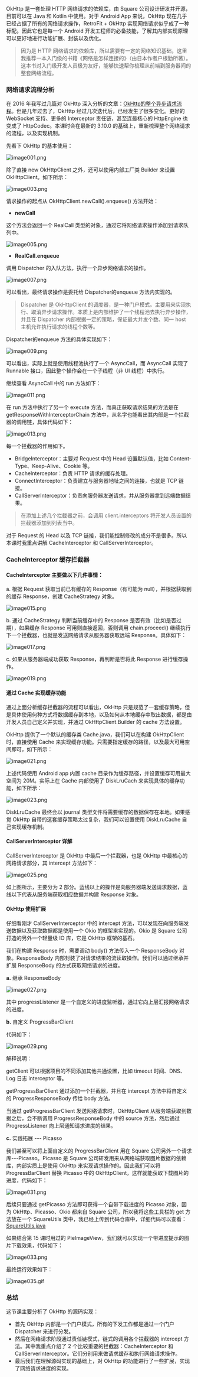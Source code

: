 OkHttp 是一套处理 HTTP 网络请求的依赖库，由 Square 公司设计研发并开源，目前可以在 Java 和 Kotlin 中使用。对于 Android App 来说，OkHttp 现在几乎已经占据了所有的网络请求操作，RetroFit + OkHttp 实现网络请求似乎成了一种标配。因此它也是每一个 Android 开发工程师的必备技能，了解其内部实现原理可以更好地进行功能扩展、封装以及优化。
> 因为是 HTTP 网络请求的依赖库，所以需要有一定的网络知识基础，这里我推荐一本入门级的书籍《网络是怎样连接的》（由日本作者户根勤所著）。这本书对入门级开发人员极为友好，能够快速帮你梳理从前端到服务器间的整套网络流程。

### 网络请求流程分析

在 2016 年我写过几篇对 OkHttp 深入分析的文章：[OkHttp的整个异步请求流程](https://blog.csdn.net/zxm317122667/article/details/53202110)。但是几年过去了，OkHttp 经过几次迭代后，已经发生了很多变化。更好的 WebSocket 支持、更多的 Interceptor 责任链，甚至连最核心的 HttpEngine 也变成了 HttpCodec。本课时会在最新的 3.10.0 的基础上，重新梳理整个网络请求的流程，以及实现机制。

先看下 OkHttp 的基本使用：

![image001.png](https://s0.lgstatic.com/i/image/M00/0D/2B/Ciqc1F7Dk-eAItVSAADuEPXjYPo944.png)

除了直接 new OkHttpClient 之外，还可以使用内部工厂类 Builder 来设置 OkHttpClient。如下所示：

![image003.png](https://s0.lgstatic.com/i/image/M00/0D/2B/Ciqc1F7Dk--AZk_0AADHHDXvjvc960.png)

请求操作的起点从 OkHttpClient.newCall().enqueue() 方法开始：

* **newCall**

这个方法会返回一个 RealCall 类型的对象，通过它将网络请求操作添加到请求队列中。

![image005.png](https://s0.lgstatic.com/i/image/M00/0D/2B/Ciqc1F7Dk_mAeO5DAABcf9D4khg568.png)

* **RealCall.enqueue**

调用 Dispatcher 的入队方法，执行一个异步网络请求的操作。

![image007.png](https://s0.lgstatic.com/i/image/M00/0D/2B/Ciqc1F7DlACAZ0ypAAD7tUY7Aps196.png)

可以看出，最终请求操作是委托给 Dispatcher的enqueue 方法内实现的。
> Dispatcher 是 OkHttpClient 的调度器，是一种门户模式。主要用来实现执行、取消异步请求操作。本质上是内部维护了一个线程池去执行异步操作，并且在 Dispatcher 内部根据一定的策略，保证最大并发个数、同一 host 主机允许执行请求的线程个数等。

Dispatcher的enqueue 方法的具体实现如下：

![image009.png](https://s0.lgstatic.com/i/image/M00/0D/2B/Ciqc1F7DlAeAY_UjAADrZmzFV74873.png)

可以看出，实际上就是使用线程池执行了一个 AsyncCall，而 AsyncCall 实现了 Runnable 接口，因此整个操作会在一个子线程（非 UI 线程）中执行。

继续查看 AsyncCall 中的 run 方法如下：

![image011.png](https://s0.lgstatic.com/i/image/M00/0D/2B/Ciqc1F7DlA-AXkBNAAPgqEik5MY052.png)

在 run 方法中执行了另一个 execute 方法，而真正获取请求结果的方法是在 getResponseWithInterceptorChain 方法中，从名字也能看出其内部是一个拦截器的调用链，具体代码如下：

![image013.png](https://s0.lgstatic.com/i/image/M00/0D/2B/Ciqc1F7DlBqAHUznAAJGJV3xQJg366.png)

每一个拦截器的作用如下。

* BridgeInterceptor：主要对 Request 中的 Head 设置默认值，比如 Content-Type、Keep-Alive、Cookie 等。
* CacheInterceptor：负责 HTTP 请求的缓存处理。
* ConnectInterceptor：负责建立与服务器地址之间的连接，也就是 TCP 链接。
* CallServerInterceptor：负责向服务器发送请求，并从服务器拿到远端数据结果。

> 在添加上述几个拦截器之前，会调用 client.interceptors 将开发人员设置的拦截器添加到列表当中。

对于 Request 的 Head 以及 TCP 链接，我们能控制修改的成分不是很多。所以本课时我重点讲解 CacheInterceptor 和 CallServerInterceptor。

### CacheInterceptor 缓存拦截器

#### CacheInterceptor 主要做以下几件事情：

a. 根据 Request 获取当前已有缓存的 Response（有可能为 null），并根据获取到的缓存 Response，创建 CacheStrategy 对象。

![image015.png](https://s0.lgstatic.com/i/image/M00/0D/37/CgqCHl7DlCOAdC6cAAEawroM0Uo610.png)

b. 通过 CacheStrategy 判断当前缓存中的 Response 是否有效（比如是否过期），如果缓存 Response 可用则直接返回，否则调用 chain.proceed() 继续执行下一个拦截器，也就是发送网络请求从服务器获取远端 Response。具体如下：

![image017.png](https://s0.lgstatic.com/i/image/M00/0D/37/CgqCHl7DlCuAWirnAAITtFPlLeA709.png)

c. 如果从服务器端成功获取 Response，再判断是否将此 Response 进行缓存操作。

![image019.png](https://s0.lgstatic.com/i/image/M00/0D/37/CgqCHl7DlDKAXXltAAG2Dz3ktBs683.png)

#### 通过 Cache 实现缓存功能

通过上面分析缓存拦截器的流程可以看出，OkHttp 只是规范了一套缓存策略，但是具体使用何种方式将数据缓存到本地，以及如何从本地缓存中取出数据，都是由开发人员自己定义并实现，并通过 OkHttpClient.Builder 的 cache 方法设置。

OkHttp 提供了一个默认的缓存类 Cache.java，我们可以在构建 OkHttpClient 时，直接使用 Cache 来实现缓存功能。只需要指定缓存的路径，以及最大可用空间即可，如下所示：

![image021.png](https://s0.lgstatic.com/i/image/M00/0D/37/CgqCHl7DlDuAbKKmAACUEzX0A2k986.png)

上述代码使用 Android app 内置 cache 目录作为缓存路径，并设置缓存可用最大空间为 20M。实际上在 Cache 内部使用了 DiskLruCach 来实现具体的缓存功能，如下所示：

![image023.png](https://s0.lgstatic.com/i/image/M00/0D/37/CgqCHl7DlEKAfkCcAADcFHFhEIE069.png)

DiskLruCache 最终会以 journal 类型文件将需要缓存的数据保存在本地。如果感觉 OkHttp 自带的这套缓存策略太过复杂，我们可以设置使用 DiskLruCache 自己实现缓存机制。

#### CallServerInterceptor 详解

CallServerInterceptor 是 OkHttp 中最后一个拦截器，也是 OkHttp 中最核心的网路请求部分，其 intercept 方法如下：

![image025.png](https://s0.lgstatic.com/i/image/M00/0D/37/CgqCHl7DlEyAAYQ5AANbdjxrvDk061.png)

如上图所示，主要分为 2 部分。蓝线以上的操作是向服务器端发送请求数据，蓝线以下代表从服务端获取相应数据并构建 Response 对象。

#### OkHttp 使用扩展

仔细看刚才 CallServerInterceptor 中的 intercept 方法，可以发现在向服务端发送数据以及获取数据都是使用一个 Okio 的框架来实现的。Okio 是 Square 公司打造的另外一个轻量级 IO 库，它是 OkHttp 框架的基石。

我们在构建 Response 时，需要调动 body() 方法传入一个 ResponseBody 对象。ResponseBody 内部封装了对请求结果的流读取操作。我们可以通过继承并扩展 ResponseBody 的方式获取网络请求的进度。

**a.** 继承 ResponseBody

![image027.png](https://s0.lgstatic.com/i/image/M00/0D/38/CgqCHl7DlFiAfsCnAANPz4157cU538.png)

其中 progressListener 是一个自定义的进度监听器，通过它向上层汇报网络请求的进度。

**b.** 自定义 ProgressBarClient

代码如下：

![image029.png](https://s0.lgstatic.com/i/image/M00/0D/2C/Ciqc1F7DlGCADNj3AAJmGXwuBs4793.png)

解释说明：

getClient 可以根据项目的不同添加其他共通设置，比如 timeout 时间、DNS、Log 日志 interceptor 等。

getProgressBarClient 通过添加一个拦截器，并且在 intercept 方法中将自定义的 ProgressResponseBody 传给 body 方法。

当通过 getProgressBarClient 发送网络请求时，OkHttpClient 从服务端获取到数据之后，会不断调用 ProgressResponseBody 中的 source 方法，然后通过 ProgressListener 向上层通知请求进度的结果。

**c.** 实践拓展 --- Picasso

我们甚至可以将上面自定义的 ProgressBarClient 用在 Square 公司另外一个请求库---Picasso。Picasso 是 Square 公司研发用来从网络端获取图片数据的依赖库，内部实质上是使用 OkHttp 来实现请求操作的。因此我们可以将 ProgressBarClient 替换 Picasso 中的 OkHttpClient，这样就能获取下载图片的进度，代码如下：

![image031.png](https://s0.lgstatic.com/i/image/M00/0D/2C/Ciqc1F7DlGqAAo5gAAD01zTM0Cg633.png)

后续只要通过 getPicasso 方法即可获得一个自带下载进度的 Picasso 对象，因为 OkHttp、Picasso、Okio 都来自 Square 公司，所以我将这些工具栏的 get 方法放在一个 SquareUtils 类中，我已经上传到代码仓库中，详细代码可以查看：[SquareUtils.java](https://github.com/McoyJiang/LagouAndroidShare/blob/master/course17_OkHttp/SquareUtils.java)

如果结合第 15 课时用过的 PieImageView，我们就可以实现一个带进度提示的图片下载效果，代码如下：

![image033.png](https://s0.lgstatic.com/i/image/M00/0D/38/CgqCHl7DlHKAWCgpAAECSW93DuE778.png)

最终运行效果如下：

![image035.gif](https://s0.lgstatic.com/i/image/M00/0D/2C/Ciqc1F7DlH-AKnYgACIcXjP9IHk410.gif)

### 总结

这节课主要分析了 OkHttp 的源码实现：

* 首先 OkHttp 内部是一个门户模式，所有的下发工作都是通过一个门户 Dispatcher 来进行分发。
* 然后在网络请求阶段通过责任链模式，链式的调用各个拦截器的 intercept 方法。其中我重点介绍了 2 个比较重要的拦截器：CacheInterceptor 和 CallServerInterceptor。它们分别用来做请求缓存和执行网络请求操作。
* 最后我们在理解源码实现的基础上，对 OkHttp 的功能进行了一些扩展，实现了网络请求进度的实现。

